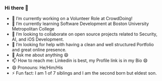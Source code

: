 ### Hi there 👋

<!--
**adrianeortiz/adrianeortiz** is a ✨ _special_ ✨ repository because its `README.md` (this file) appears on your GitHub profile.

Here are some ideas to get you started:

-->

- 🔭 I’m currently working on a Volunteer Role at CrowdDoing!
- 🌱 I’m currently learning Software Development at Boston University Metropolitan College 
- 👯 I’m looking to collaborate on open source projects related to Security, AI, and iOS Development.
- 🤔 I’m looking for help with having a clean and well structured Portfolio and great online presence.
- 💬 Ask me about anything 😄
- 📫 How to reach me: Linkedin is best, my Profile link is in my Bio 😄
- 😄 Pronouns: He/Him/His
- ⚡ Fun fact: I am 1 of 7 siblings and I am the second born but eldest son.
